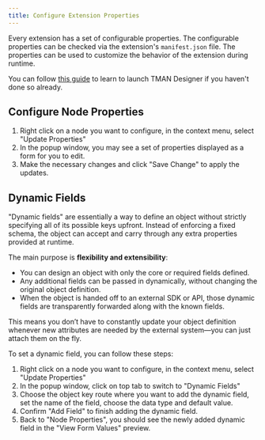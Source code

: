 ```yaml
---
title: Configure Extension Properties
---
```


Every extension has a set of configurable properties. The configurable properties can be checked via the extension's `manifest.json` file.
The properties can be used to customize the behavior of the extension during runtime.

You can follow [this guide](/docs/ten-agent/customize_agent/tman-designer/) to learn to launch TMAN Designer if you haven't done so already.

## Configure Node Properties

1. Right click on a node you want to configure, in the context menu, select "Update Properties"
2. In the popup window, you may see a set of properties displayed as a form for you to edit.
3. Make the necessary changes and click "Save Change" to apply the updates.

## Dynamic Fields

"Dynamic fields" are essentially a way to define an object without strictly specifying all of its possible keys upfront. Instead of enforcing a fixed schema, the object can accept and carry through any extra properties provided at runtime.

The main purpose is **flexibility and extensibility**:

* You can design an object with only the core or required fields defined.
* Any additional fields can be passed in dynamically, without changing the original object definition.
* When the object is handed off to an external SDK or API, those dynamic fields are transparently forwarded along with the known fields.

This means you don’t have to constantly update your object definition whenever new attributes are needed by the external system—you can just attach them on the fly.

To set a dynamic field, you can follow these steps:

1. Right click on a node you want to configure, in the context menu, select "Update Properties"
2. In the popup window, click on top tab to switch to "Dynamic Fields"
3. Choose the object key route where you want to add the dynamic field, set the name of the field, choose the data type and default value.
4. Confirm "Add Field" to finish adding the dynamic field.
5. Back to "Node Properties", you should see the newly added dynamic field in the "View Form Values" preview.
